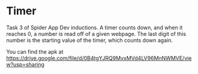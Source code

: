 # Timer
Task 3 of Spider App Dev inductions.
A timer counts down, and when it reaches 0, a number is read off of a given webpage. The last digit of this number is the starting value of the timer, which counts down again.

You can find the apk at https://drive.google.com/file/d/0B4tgYJRQ9MvxMVd4LV96MnNWMVE/view?usp=sharing
